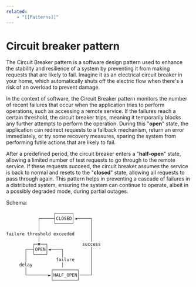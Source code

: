 ```yaml
---
related:
    - "[[Patterns]]"
---
```


# Circuit breaker pattern

The Circuit Breaker pattern is a software design pattern used to enhance the
stability and resilience of a system by preventing it from making requests that
are likely to fail. Imagine it as an electrical circuit breaker in your home,
which automatically shuts off the electric flow when there's a risk of an
overload to prevent damage.

In the context of software, the Circuit Breaker pattern monitors the number of
recent failures that occur when the application tries to perform operations,
such as accessing a remote service. If the failures reach a certain threshold,
the circuit breaker trips, meaning it temporarily blocks any further attempts to
perform the operation. During this "**open**" state, the application can
redirect requests to a fallback mechanism, return an error immediately, or try
some recovery measures, sparing the system from performing futile actions that
are likely to fail.

After a predefined period, the circuit breaker enters a "**half-open**" state,
allowing a limited number of test requests to go through to the remote service.
If these requests succeed, the circuit breaker assumes the service is back to
normal and resets to the "**closed**" state, allowing all requests to pass
through again. This pattern helps in preventing a cascade of failures in a
distributed system, ensuring the system can continue to operate, albeit in a
possibly degraded mode, during partial outages.

Schema:

```
                  ┌──────┐
            ┌─────┤CLOSED│◄─────┐
            │     └──────┘      │
            │                   │
failure threshold exceeded      │
            │                   │
          ┌─▼──┐             success
       ┌──┤OPEN│◄────┐          │
       │  └────┘     │          │
       │           failure      │
     delay           │          │
       │         ┌─────────┐    │
       └────────►│HALF_OPEN│────┘
                 └─────────┘
```
